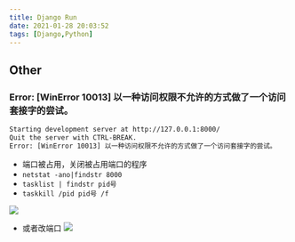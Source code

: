 ```yaml
---
title: Django Run
date: 2021-01-28 20:03:52
tags: [Django,Python]
---
```



<!-- more -->



## Other
### Error: [WinError 10013] 以一种访问权限不允许的方式做了一个访问套接字的尝试。
``` bash
Starting development server at http://127.0.0.1:8000/
Quit the server with CTRL-BREAK.
Error: [WinError 10013] 以一种访问权限不允许的方式做了一个访问套接字的尝试。
```
- 端口被占用，关闭被占用端口的程序
- `netstat -ano|findstr 8000`
- `tasklist | findstr pid号`
- `taskkill /pid pid号 /f`

![](/images/djangoRun/Snipaste_2021-01-28_20-07-56.png)

- 或者改端口
![](/images/djangoRun/Snipaste_2021-01-28_20-10-41.png)
